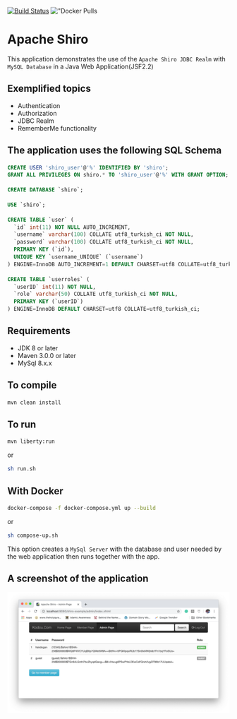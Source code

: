 [![Build Status](https://travis-ci.org/hakdogan/ApacheShiro.svg?branch=master)](https://travis-ci.org/hakdogan/ApacheShiro)
!["Docker Pulls](https://img.shields.io/docker/pulls/hakdogan/shiro.svg)

# Apache Shiro

This application demonstrates the use of the `Apache Shiro JDBC Realm` with `MySQL Database` in a Java Web Application(JSF2.2) 

## Exemplified topics

* Authentication
* Authorization
* JDBC Realm
* RememberMe functionality

## The application uses the following SQL Schema
```sql
CREATE USER 'shiro_user'@'%' IDENTIFIED BY 'shiro';
GRANT ALL PRIVILEGES ON shiro.* TO 'shiro_user'@'%' WITH GRANT OPTION;

CREATE DATABASE `shiro`;

USE `shiro`;

CREATE TABLE `user` (
  `id` int(11) NOT NULL AUTO_INCREMENT,
  `username` varchar(100) COLLATE utf8_turkish_ci NOT NULL,
  `password` varchar(100) COLLATE utf8_turkish_ci NOT NULL,
  PRIMARY KEY (`id`),
  UNIQUE KEY `username_UNIQUE` (`username`)
) ENGINE=InnoDB AUTO_INCREMENT=1 DEFAULT CHARSET=utf8 COLLATE=utf8_turkish_ci;

CREATE TABLE `userroles` (
  `userID` int(11) NOT NULL,
  `role` varchar(50) COLLATE utf8_turkish_ci NOT NULL,
  PRIMARY KEY (`userID`)
) ENGINE=InnoDB DEFAULT CHARSET=utf8 COLLATE=utf8_turkish_ci;
```
## Requirements
* JDK 8 or later
* Maven 3.0.0 or later
* MySql 8.x.x 

## To compile
```bash
mvn clean install
```

## To run
```bash
mvn liberty:run
```

or

```bash
sh run.sh
```

## With Docker
```bash
docker-compose -f docker-compose.yml up --build
```

or

```bash
sh compose-up.sh
```

This option creates a `MySql Server` with the database and user needed by the web application then runs together with the app.

## A screenshot of the application
![](images/shiro.png)